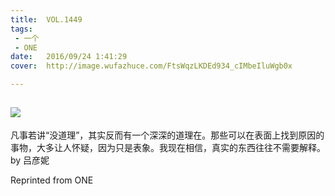 ```yaml
---
title:	VOL.1449
tags:
 - 一个
 - ONE
date:	2016/09/24 1:41:29
cover:	http://image.wufazhuce.com/FtsWqzLKDEd934_cIMbeIluWgb0x

---
```

![](http://image.wufazhuce.com/FtsWqzLKDEd934_cIMbeIluWgb0x)
---

凡事若讲“没道理”，其实反而有一个深深的道理在。那些可以在表面上找到原因的事物，大多让人怀疑，因为只是表象。我现在相信，真实的东西往往不需要解释。 by 吕彦妮
 
Reprinted from ONE
